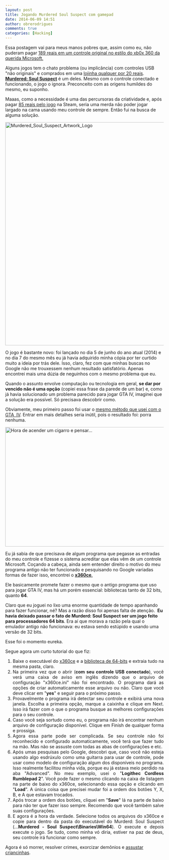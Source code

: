 ```yaml
---
layout: post
title: Jogando Murdered Soul Suspect com gamepad
date: 2014-06-09 14:51
author: obrerodrigues
comments: true
categories: [Hacking]
---
```


Essa postagem vai para meus manos pobres que, assim como eu, não puderam pagar <a href="http://www.walmart.com.br/produto/Games/Acessorios-Xbox-360/Microsoft/252729-Controle-sem-Fio-XBox-NSF-00023-Preto-Microsoft" target="_blank">189 reais em um controle original no estilo do xb0x 360 da querida Microsoft.</a>

Alguns jogos tem o chato problema (ou implicância) com controles USB "não originais" e comprados em uma <a href="http://www.kabum.com.br/cgi-local/site/produtos/descricao.cgi?codigo=37652&amp;origem=52&amp;utm_source=GOOGLE-SHOPPING&amp;utm_medium=COMPARADOR&amp;gclid=CNa--7uM7b4CFavm7AodrSIAFg" target="_blank">lojinha qualquer por 20 reais</a>. <a href="http://murdered.com/" target="_blank"><strong>Murdered: Soul Suspect</strong></a> é um deles. Mesmo com o controle conectado e funcionando, o jogo o ignora. Preconceito com as origens humildes do mesmo, eu suponho.

Maaas, como a necessidade é uma das percursoras da criatividade e, após pagar <a href="http://store.steampowered.com/app/233290/" target="_blank">85 reais pelo jogo</a> na Steam, seria uma merda não poder jogar largado na cama usando meu controle de sempre. Então fui na busca de alguma solução.

<a href="https://brenn0.files.wordpress.com/2014/06/murdered_soul_suspect_artwork_logo.jpg"><img class="aligncenter size-large wp-image-955" src="http://brenn0.files.wordpress.com/2014/06/murdered_soul_suspect_artwork_logo.jpg?w=676" alt="Murdered_Soul_Suspect_Artwork_Logo" width="676" height="710" /></a>

<!--more-->

O jogo é bastante novo: foi lançado no dia 5 de junho do ano atual (2014) e no dia 7 do mesmo mês eu já havia adquirido minha cópia por ter curtido muito a ideia por trás dele. Isso, claro, fez com que minhas buscas no Google não me trouxessem nenhum resultado satisfatório. Apenas encontrei mais uma dúzia de neguinhos com o mesmo problema que eu.

Quando o assunto envolve computação ou tecnologia em geral, <strong>se dar por vencido não é uma opção</strong> (copiei essa frase da parede de um bar) e, como já havia solucionado um problema parecido para jogar GTA IV, imaginei que a solução era possível. Só precisava descobrir como.

Obviamente, meu primeiro passo foi usar o <a href="http://www.4shared.com/rar/aiIxpnVG/XInput_Test__Emulador_de_Contr.html?locale=pt-BR" target="_blank">mesmo método que usei com o GTA  IV</a>. Entrar em mais detalhes seria inútil, pois o resultado foi: porra nenhuma.

<a href="https://brenn0.files.wordpress.com/2014/06/large-2149509.jpg"><img class="size-large wp-image-956" src="http://brenn0.files.wordpress.com/2014/06/large-2149509.jpg?w=676" alt="Hora de acender um cigarro e pensar..." width="676" height="380" /></a>

Eu já sabia de que precisava de algum programa que pegasse as entradas do meu controle e fizesse o sistema acreditar que elas vêm de um controle Microsoft. Coçando a cabeça, ainda sem entender direito o motivo do meu programa antigo não ter funcionado e pesquisando no Google variadas formas de fazer isso, encontrei o <a href="https://code.google.com/p/x360ce/" target="_blank"><strong>x360ce</strong>. </a>

Ele basicamente promete fazer o mesmo que o antigo programa que uso para jogar GTA IV, mas há um porém essencial: bibliotecas tanto de 32 bits, quanto <strong>64</strong>.

Claro que eu joguei no lixo uma enorme quantidade de tempo apanhando para fazer funcionar, né? Mas a razão disso foi apenas falta de atenção.  <strong>Eu havia deixado passar o fato de Murderd: Soul Suspect ser um jogo feito para processadores 64 bits</strong>. Era aí que morava a razão pela qual o emulador antigo não funcionava: eu estava sendo estúpido e usando uma versão de 32 bits.

Esse foi o momento eureka.

Segue agora um curto tutorial do que fiz:

<ol style="text-align:justify;">
    <li>Baixe o executável do <a href="https://x360ce.googlecode.com/files/x360ce.App-2.1.2.191.zip" target="_blank">x360ce</a> e a <a href="https://x360ce.googlecode.com/files/x360ce_lib64_r848_VS2010.zip" target="_blank">biblioteca de 64-bits</a> e extraia tudo na mesma pasta, claro.</li>
    <li>Na primeira vez que o abrir (<strong>com seu controle USB conectado</strong>), você verá uma caixa de aviso em inglês dizendo que o arquivo de configuração "x360ce.ini" não foi encontrado. O programa dará as opções de criar automaticamente esse arquivo ou não. Claro que você deve clicar em "<strong>yes</strong>" e seguir para o próximo passo.</li>
    <li>Provavelmente o programa irá detectar seu controle e exibirá uma nova janela. Escolha a primeira opção, marque a caixinha e clique em Next. Isso irá fazer com o que o programa busque as melhores configurações para o seu controle.</li>
    <li>Caso você seja sortudo como eu, o programa não irá encontrar nenhum arquivo de configuração disponível. Clique em Finish de qualquer forma e prossiga.</li>
    <li>Agora essa parte pode ser complicada. Se seu controle não foi reconhecido e configurado automaticamente, você terá que fazer tudo na mão. Mas não se assuste com todas as abas de configurações e etc.</li>
    <li>Após umas pesquisas pelo Google, descobri que, caso você não esteja usando algo esdrúxulo como uma guitarra para usar de controle, pode usar como modelo de configuração algum dos disponíveis no programa. Isso realmente facilitou minha vida, porque eu já estava meio perdido na aba "Advanced". No meu exemplo, usei o "<strong>Logithec Cordless Rumblepad 2</strong>". Você pode fazer o mesmo clicando na caixa de listagem na parte de baixo do x360ce, selecionando essa opção e clicando em "<strong>Load</strong>". A única coisa que precisei mudar foi a ordem dos botões Y, X, B, e A que estavam trocados.</li>
    <li>Após trocar a ordem dos botões, cliquei em "<strong>Save</strong>" lá na parte de baixo para não ter que fazer isso sempre. Recomendo que você também salve suas configurações.</li>
    <li>E agora é a hora da verdade. Selecione todos os arquivos do x360ce e copie para dentro da pasta do executável do Murderd: Soul Suspect (...<strong>Murdered - Soul Suspect\Binaries\Win64</strong>). O execute e depois execute o jogo. Se tudo, como minha vó diria, estiver na paz de deus, seu controle irá funcionar como sempre.</li>
</ol>

Agora é só morrer, resolver crimes, exorcizar demônios e <a href="http://www.jeuxcapt.com/upload/module_images/1393496090_murdered-soul-suspect-jeuxcapt-2.jpg" target="_blank">assustar criancinhas</a>.
